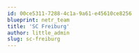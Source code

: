 ```yaml
---
id: 00ce5311-7288-4c1a-9a61-e45610ce8256
blueprint: netr_team
title: 'SC Freiburg'
author: little_admin
slug: sc-freiburg
---
```

